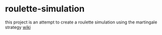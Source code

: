 # roulette-simulation
this project is an attempt to create a roulette simulation using the martingale strategy [wiki](https://en.wikipedia.org/wiki/Martingale_(betting_system))
